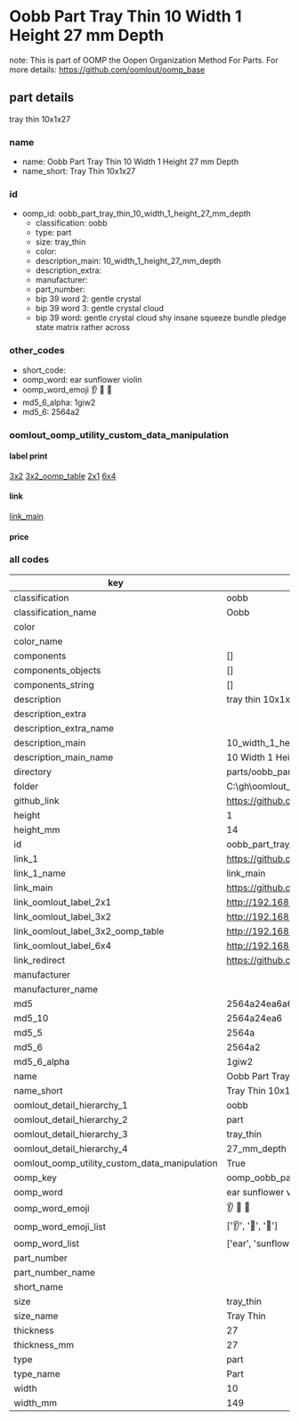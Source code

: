 # Oobb Part Tray Thin 10 Width 1 Height 27 mm Depth  

note: This is part of OOMP the Oopen Organization Method For Parts. For more details: https://github.com/oomlout/oomp_base

##  part details
  



tray thin 10x1x27



### name
* name: Oobb Part Tray Thin 10 Width 1 Height 27 mm Depth
* name_short: Tray Thin 10x1x27 
### id
* oomp_id: oobb_part_tray_thin_10_width_1_height_27_mm_depth
  * classification: oobb
  * type: part
  * size: tray_thin
  * color: 
  * description_main: 10_width_1_height_27_mm_depth
  * description_extra: 
  * manufacturer: 
  * part_number: 
  * bip 39 word 2: gentle crystal
  * bip 39 word 3: gentle crystal cloud
  * bip 39 word: gentle crystal cloud shy insane squeeze bundle pledge state matrix rather across

### other_codes
* short_code: 
* oomp_word: ear sunflower violin
* oomp_word_emoji :ear: :sunflower: :violin:
* md5_6_alpha: 1giw2
* md5_6: 2564a2






### oomlout_oomp_utility_custom_data_manipulation
#### label print
[3x2](http://192.168.1.245:1112/?label=oomp%201giw2)
[3x2_oomp_table](http://192.168.1.108:1112/?label=oomp%201giw2)
[2x1](http://192.168.1.242:1112/?label=oomp%201giw2)
[6x4](http://192.168.1.55:1112/?label=oomp%201giw2)    

#### link

[link_main](https://github.com/oomlout/oomlout_oobb_version_4_generated_parts/tree/main/navigation_oomp/oobb/part/tray_thin/10_width_1_height_27_mm_depth/part)                              

#### price







### all codes 
| key | value |  
| --- | --- |  
| classification | oobb |  
| classification_name | Oobb |  
| color |  |  
| color_name |  |  
| components | [] |  
| components_objects | [] |  
| components_string | [] |  
| description | tray thin 10x1x27 |  
| description_extra |  |  
| description_extra_name |  |  
| description_main | 10_width_1_height_27_mm_depth |  
| description_main_name | 10 Width 1 Height 27 mm Depth |  
| directory | parts/oobb_part_tray_thin_10_width_1_height_27_mm_depth |  
| folder | C:\gh\oomlout_oobb_version_4_generated_parts\parts\oobb_part_tray_thin_10_width_1_height_27_mm_depth |  
| github_link | https://github.com/oomlout/oomlout_oomp_part_src/tree/main/parts/oobb_part_tray_thin_10_width_1_height_27_mm_depth |  
| height | 1 |  
| height_mm | 14 |  
| id | oobb_part_tray_thin_10_width_1_height_27_mm_depth |  
| link_1 | https://github.com/oomlout/oomlout_oobb_version_4_generated_parts/tree/main/navigation_oomp/oobb/part/tray_thin/10_width_1_height_27_mm_depth/part |  
| link_1_name | link_main |  
| link_main | https://github.com/oomlout/oomlout_oobb_version_4_generated_parts/tree/main/navigation_oomp/oobb/part/tray_thin/10_width_1_height_27_mm_depth/part |  
| link_oomlout_label_2x1 | http://192.168.1.242:1112/?label=oomp%201giw2 |  
| link_oomlout_label_3x2 | http://192.168.1.245:1112/?label=oomp%201giw2 |  
| link_oomlout_label_3x2_oomp_table | http://192.168.1.108:1112/?label=oomp%201giw2 |  
| link_oomlout_label_6x4 | http://192.168.1.55:1112/?label=oomp%201giw2 |  
| link_redirect | https://github.com/oomlout/oomlout_oobb_version_4_generated_parts/tree/main/parts/oobb_tray_thin_10_01_27 |  
| manufacturer |  |  
| manufacturer_name |  |  
| md5 | 2564a24ea6a683cb4e3a7c7857cd5309 |  
| md5_10 | 2564a24ea6 |  
| md5_5 | 2564a |  
| md5_6 | 2564a2 |  
| md5_6_alpha | 1giw2 |  
| name | Oobb Part Tray Thin 10 Width 1 Height 27 mm Depth |  
| name_short | Tray Thin 10x1x27  |  
| oomlout_detail_hierarchy_1 | oobb |  
| oomlout_detail_hierarchy_2 | part |  
| oomlout_detail_hierarchy_3 | tray_thin |  
| oomlout_detail_hierarchy_4 | 27_mm_depth |  
| oomlout_oomp_utility_custom_data_manipulation | True |  
| oomp_key | oomp_oobb_part_tray_thin_10_width_1_height_27_mm_depth |  
| oomp_word | ear sunflower violin |  
| oomp_word_emoji | :ear: :sunflower: :violin: |  
| oomp_word_emoji_list | [':ear:', ':sunflower:', ':violin:'] |  
| oomp_word_list | ['ear', 'sunflower', 'violin'] |  
| part_number |  |  
| part_number_name |  |  
| short_name |  |  
| size | tray_thin |  
| size_name | Tray Thin |  
| thickness | 27 |  
| thickness_mm | 27 |  
| type | part |  
| type_name | Part |  
| width | 10 |  
| width_mm | 149 |  
